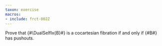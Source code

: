 ```yaml
---
taxon: exercise
macros:
- include: frct-002Z
---
```


Prove that {#\DualSelfIx{B}#} is a cocartesian fibration if and only if
{#B#} has pushouts.
